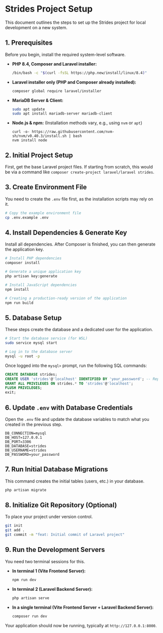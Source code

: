 # Strides Project Setup

This document outlines the steps to set up the Strides project for local development on a new system.

## 1. Prerequisites

Before you begin, install the required system-level software.

*   **PHP 8.4, Composer and Laravel installer:**
    ```bash
    /bin/bash -c "$(curl -fsSL https://php.new/install/linux/8.4)"
    ```
*   **Laravel installer only (PHP and Composer already installed):**
    ```bash
    composer global require laravel/installer
    ```
*   **MariaDB Server & Client:**
    ```bash
    sudo apt update
    sudo apt install mariadb-server mariadb-client
    ```
*   **Node.js & npm:** (Installation methods vary, e.g., using `nvm` or `apt`)
    ```
    curl -o- https://raw.githubusercontent.com/nvm-sh/nvm/v0.40.3/install.sh | bash
    nvm install node
    ```


## 2. Initial Project Setup

First, get the base Laravel project files. If starting from scratch, this would be via a command like `composer create-project laravel/laravel strides`.

## 3. Create Environment File

You need to create the `.env` file first, as the installation scripts may rely on it.

```bash
# Copy the example environment file
cp .env.example .env
```

## 4. Install Dependencies & Generate Key

Install all dependencies. After Composer is finished, you can then generate the application key.

```bash
# Install PHP dependencies
composer install

# Generate a unique application key
php artisan key:generate

# Install JavaScript dependencies
npm install

# Creating a production-ready version of the application
npm run build
```

## 5. Database Setup

These steps create the database and a dedicated user for the application.

```bash
# Start the database service (for WSL)
sudo service mysql start

# Log in to the database server
mysql -u root -p
```

Once logged into the `mysql>` prompt, run the following SQL commands:

```sql
CREATE DATABASE strides;
CREATE USER 'strides'@'localhost' IDENTIFIED BY 'your_password'; -- Replace with a secure password
GRANT ALL PRIVILEGES ON strides.* TO 'strides'@'localhost';
FLUSH PRIVILEGES;
exit;
```

## 6. Update `.env` with Database Credentials

Open the `.env` file and update the database variables to match what you created in the previous step.

```dotenv
DB_CONNECTION=mysql
DB_HOST=127.0.0.1
DB_PORT=3306
DB_DATABASE=strides
DB_USERNAME=strides
DB_PASSWORD=your_password
```

## 7. Run Initial Database Migrations

This command creates the initial tables (users, etc.) in your database.

```bash
php artisan migrate
```

## 8. Initialize Git Repository (Optional)

To place your project under version control.

```bash
git init
git add .
git commit -m "feat: Initial commit of Laravel project"
```

## 9. Run the Development Servers

You need two terminal sessions for this.

*   **In terminal 1 (Vite Frontend Server):**
    ```bash
    npm run dev
    ```
*   **In terminal 2 (Laravel Backend Server):**
    ```bash
    php artisan serve
    ```
*   **In a single terminal (Vite Frontend Server + Laravel Backend Server):**
    ```bash
    composer run dev
    ```

Your application should now be running, typically at `http://127.0.0.1:8000`.
